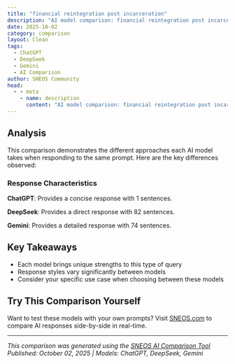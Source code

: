 ```yaml
---
title: "financial reintegration post incarceration"
description: "AI model comparison: financial reintegration post incarceration..."
date: 2025-10-02
category: comparison
layout: Clean
tags:
  - ChatGPT
  - DeepSeek
  - Gemini
  - AI Comparison
author: SNEOS Community
head:
  - - meta
    - name: description
      content: "AI model comparison: financial reintegration post incarceration..."
---
```


<ChatComparison
  title="financial reintegration post incarceration"
  prompt="financial reintegration post incarceration"
  :responses='{
    "ChatGPT": "Error calling OpenAI API.",
    "DeepSeek": "Of course. \u0022Financial reintegration post-incarceration\u0022 refers to the immense challenge of rebuilding one\u0027s economic life after being released from jail or prison. It\u0027s a critical component of successful reentry, as financial stability is directly linked to reducing recidivism.\n\nHere is a comprehensive overview of the challenges, solutions, and resources related to this issue.\n\n### The Core Challenges: A \u0022Wall of No\u0022\n\nUpon release, individuals face a interconnected web of financial barriers often described as a \u0022wall of no\u0022:\n\n1.  **Employment Barriers:**\n    *   **Criminal Record Discrimination:** Many applications automatically disqualify applicants with a record.\n    *   **Gap in Work History:** Time incarcerated creates a significant resume gap that is difficult to explain.\n    *   **Lack of Recent References:** Difficulty providing professional references.\n    *   **Licensing Restrictions:** Many states prohibit people with records from obtaining licenses for certain trades (e.g., barbering, plumbing, healthcare), closing off potential career paths.\n\n2.  **Housing Instability:**\n    *   **Background Checks:** Most landlords run background checks, leading to automatic denial.\n    *   **Lack of Funds for Deposits:** Even if housing is found, securing first month\u0027s rent, last month\u0027s rent, and a security deposit is often impossible.\n    *   **Public Housing Bans:** Policies like the \u0022One-Strike\u0022 rule can ban individuals with certain drug offenses from public housing.\n\n3.  **Debt and Poor Credit:**\n    *   **Legal Financial Obligations (LFOs):** Court fees, fines, restitution, and charges for their own incarceration (\u0022pay-to-stay\u0022) create massive debt.\n    *   **Accrued Interest:** Old debts, like credit cards or student loans, have often gone to collections, accruing penalties and destroying credit scores.\n    *   **Child Support Arrears:** Child support payments continue to accrue while incarcerated, creating a massive, often unpayable debt upon release.\n\n4.  **Limited Access to Financial Services:**\n    *   **Difficulty Opening Bank Accounts:** Many banks deny accounts to people with certain fraud-related convictions.\n    *   **Reliance on High-Cost Alternatives:** Without a bank account, people turn to check-cashing services and payday lenders, which charge exorbitant fees.\n    *   **Lack of Financial Literacy:** Many have not had the opportunity to learn basic budgeting, saving, or credit-building skills.\n\n5.  **Digital Divide:**\n    *   The world has moved online for job searches, applications, banking, and government services. Many returning citizens lack the devices, internet access, and digital literacy skills to navigate this new landscape.\n\n### Pathways to Financial Reintegration: Solutions and Strategies\n\nOvercoming these challenges requires a multi-pronged approach involving the individual, community organizations, employers, and policymakers.\n\n#### For the Returning Citizen: Actionable Steps\n\n1.  **Secure Immediate Documentation:**\n    *   **State ID/Driver\u0027s License:** This is the foundational key to everything else.\n    *   **Social Security Card \u0026 Birth Certificate.**\n\n2.  **Seek Employment Support:**\n    *   **Reentry Programs:** Organizations like [The Center for Employment Opportunities (CEO)](https://ceoworks.org/), [Homeboy Industries](https://homeboyindustries.org/), and local non-profits provide job training, placement, and support.\n    * **\u0022Fair Chance\u0022 Employers:** Seek out companies with policies to hire people with records (e.g., Greyston Bakery, Dave\u0027s Killer Bread Foundation partners, many in construction and manufacturing).\n    * **Sector-Based Training:** Look for programs that train for high-demand, well-paying fields that may be more open to hiring (e.g., solar panel installation, warehouse logistics).\n\n3.  **Tackle Financial Obligations:**\n    *   **Get a Credit Report:** Understand what debts exist from [AnnualCreditReport.com](https://www.annualcreditreport.com).\n    *   **Seek Legal Aid:** Non-profit legal services can help modify child support orders (a \u0022downward modification\u0022) or navigate LFOs.\n    *   **Create a Debt Management Plan:** Prioritize debts and create a realistic payment plan.\n\n4.  **Rebuild Banking and Credit:**\n    *   **Second-Chance Banking:** Some banks and credit unions offer \u0022second-chance\u0022 checking accounts with certain restrictions.\n    *   **Prepaid Debit Cards:** A safer alternative to carrying cash, though watch for fees.\n    *   **Secured Credit Cards:** The most effective tool to rebuild credit. A cash deposit acts as the credit line.\n\n5.  **Access Public Benefits Immediately:**\n    *   Apply for SNAP (food stamps), Temporary Assistance for Needy Families (TANF), and Medicaid. This provides a crucial safety net while seeking employment.\n\n6.  **Develop Financial Capability:**\n    *   Take free financial literacy courses offered by non-profits, public libraries, or online platforms.\n\n#### For Society: Systemic and Policy Changes\n\n1.  **\u0022Ban the Box\u0022:** Laws that prohibit employers from asking about criminal history on initial job applications.\n2.  **Fair Chance Licensing:** Reforming state laws to remove automatic bans on occupational licenses based on a criminal record.\n3.  **Expungement and Record Sealing:** Simplifying the process to clear eligible records, giving people a true \u0022clean slate.\u0022\n4.  **Reforming LFOs:** Ending the practice of charging inmates for their incarceration and creating sliding scales for fines and fees based on ability to pay.\n5.  **Incarceration-to-Employment Programs:** Funding and supporting programs that begin job training and connection *before* release.\n6.  **Incentivizing Employers:** Providing tax credits or liability protections to employers who hire returning citizens.\n\n### Key Resources\n\n*   **National H.I.R.E. Network:** Provides resources on employment and licensing laws.\n*   **The Prison Policy Initiative:** Conducts research and advocates for policy changes.\n*   **JustLeadershipUSA:** An organization dedicated to empowering people most affected by incarceration to drive policy reform.\n*   **Local Reentry Councils:** Many cities and counties have coalitions that connect individuals to local services.\n*   **211:** Dial 211 or visit 211.org to find local resources for housing, food, and employment assistance.\n\n### Conclusion\n\nFinancial reintegration is not just about getting a job. It\u0027s about systematically dismantling the legal, economic, and social barriers that prevent returning citizens from achieving stability. When society invests in this process\u2014through supportive policies, \u0022fair chance\u0022 employment, and accessible resources\u2014it not only transforms individual lives but also enhances public safety and strengthens communities by reducing cycles of poverty and recidivism.",
    "Gemini": "Financial reintegration after incarceration is a challenging but crucial aspect of successful reentry. It involves rebuilding a person\u0027s financial stability and independence after their release from prison or jail. The challenges are significant:\n\n*   **Limited Job Opportunities:** Employers are often hesitant to hire individuals with a criminal record, leading to unemployment or underemployment.\n*   **Low Wages:** Even when employed, formerly incarcerated individuals often face lower wages than their peers.\n*   **Debt and Fines:** Many people leave prison with significant debt, including court fees, fines, restitution, and child support arrears.\n*   **Lack of Financial Literacy:** Many people lack basic financial literacy skills, making it difficult to manage money, budget, save, and avoid predatory lending.\n*   **Housing Instability:** Difficulty securing stable housing can further complicate financial stability.\n*   **Lack of Access to Banking and Credit:** Re-establishing bank accounts and credit can be difficult, limiting access to financial services.\n\nHere are some key strategies and resources to help with financial reintegration:\n\n**1.  Addressing Immediate Needs:**\n\n*   **Public Benefits:** Apply for eligible public assistance programs like SNAP (food stamps), Medicaid, and Temporary Assistance for Needy Families (TANF). Eligibility requirements vary by state.\n*   **Housing Assistance:** Seek transitional housing, subsidized housing, or assistance with finding affordable housing. Programs like Section 8 (Housing Choice Voucher Program) can be beneficial.\n*   **Emergency Funds:** Identify and access emergency funds or assistance programs offered by charities, religious organizations, or government agencies.\n\n**2. Employment and Job Training:**\n\n*   **Job Readiness Programs:** Participate in job readiness programs that offer resume writing assistance, interview skills training, and job search strategies.\n*   **Vocational Training:** Acquire marketable skills through vocational training programs or apprenticeships. Focus on industries with high demand and employer willingness to hire individuals with criminal records.\n*   **Ban the Box Initiatives:** Advocate for and support \u0022ban the box\u0022 policies that remove the criminal history question from initial job applications.\n*   **Fair Chance Hiring:** Seek employers who actively practice fair chance hiring, providing opportunities for people with criminal records.\n*   **Entrepreneurship:** Explore self-employment or entrepreneurship as a viable option, but ensure access to necessary resources and support.\n*   **Work Opportunity Tax Credit (WOTC):** Encourage employers to utilize the WOTC, a federal tax credit that incentivizes hiring individuals from certain targeted groups, including those with criminal records.\n\n**3. Financial Literacy and Management:**\n\n*   **Budgeting and Money Management:** Develop a budget and learn basic money management skills to track income and expenses, set financial goals, and prioritize spending.\n*   **Debt Management:** Create a plan to manage and reduce debt, including negotiating payment plans with creditors or seeking debt counseling.\n*   **Credit Building:** Establish or rebuild credit by obtaining a secured credit card, becoming an authorized user on someone else\u0027s credit card, or taking out a credit-builder loan.\n*   **Avoid Predatory Lending:** Be cautious of payday loans, car title loans, and other predatory lending practices that can trap individuals in a cycle of debt.\n*   **Financial Counseling:** Seek guidance from a qualified financial counselor to develop a personalized financial plan.\n\n**4. Legal and Regulatory Compliance:**\n\n*   **Restitution and Fines:** Understand obligations for restitution, fines, and court fees, and explore options for payment plans or reductions.\n*   **Child Support:** Address any outstanding child support arrears and establish a payment plan that is manageable.\n*   **Record Expungement or Sealing:** Explore the possibility of expunging or sealing criminal records to improve employment and housing prospects. Eligibility requirements vary by state.\n*   **Driver\u0027s License Reinstatement:** If applicable, take steps to reinstate a suspended driver\u0027s license, as this is often essential for employment and transportation.\n\n**5. Re-Establishing Banking and Financial Services:**\n\n*   **Open a Bank Account:** Open a checking or savings account to facilitate direct deposit of wages and access to financial services. Some banks offer \u0022second chance\u0022 banking programs for individuals with past banking difficulties.\n*   **Obtain Identification:** Secure a valid form of identification, such as a driver\u0027s license or state ID, to access banking services and other essential resources.\n\n**6. Community Support and Resources:**\n\n*   **Reentry Programs:** Connect with reentry programs and organizations that offer comprehensive support services, including housing assistance, employment assistance, financial counseling, and legal aid.\n*   **Mentorship Programs:** Participate in mentorship programs that provide guidance, support, and encouragement from experienced mentors.\n*   **Peer Support Groups:** Join peer support groups to connect with other formerly incarcerated individuals, share experiences, and learn from each other.\n\n**7. Systemic and Policy Changes:**\n\n*   **Advocate for Fair Chance Policies:** Support policies that promote fair chance hiring, ban the box, and eliminate discriminatory practices against individuals with criminal records.\n*   **Reform Sentencing and Incarceration Policies:** Advocate for criminal justice reform to reduce incarceration rates and address systemic inequalities.\n*   **Increase Access to Education and Job Training:** Support initiatives that provide access to education and job training opportunities for incarcerated and formerly incarcerated individuals.\n*   **Expand Access to Financial Services:** Promote policies that expand access to banking and financial services for underserved communities, including those with criminal records.\n\n**Resources:**\n\n*   **National Reentry Resource Center (NRRC):** [https://nationalreentryresourcecenter.org/](https://nationalreentryresourcecenter.org/)\n*   **Prison Policy Initiative:** [https://www.prisonpolicy.org/](https://www.prisonpolicy.org/)\n*   **Vera Institute of Justice:** [https://www.vera.org/](https://www.vera.org/)\n*   **The Sentencing Project:** [https://www.sentencingproject.org/](https://www.sentencingproject.org/)\n*   **U.S. Department of Justice, Office of Justice Programs:**  Search for reentry programs and resources by state.\n*   **211.org:** Provides information about local community services and resources, including housing assistance, food banks, and job training.\n\n**Key Considerations:**\n\n*   **Individualized Approach:** Recognize that each person\u0027s needs and circumstances are unique, and tailor reintegration plans accordingly.\n*   **Persistence and Patience:** Rebuilding financial stability takes time and effort. Persistence and patience are essential.\n*   **Long-Term Support:** Provide long-term support and guidance to help individuals maintain their financial stability and avoid recidivism.\n*   **Address Underlying Issues:** Recognize that financial challenges may be linked to underlying issues such as substance abuse, mental health problems, or trauma, and provide access to appropriate treatment and support.\n\nFinancial reintegration is a complex process that requires a multifaceted approach. By addressing immediate needs, providing job training and employment opportunities, promoting financial literacy, and advocating for policy changes, we can help formerly incarcerated individuals rebuild their lives and contribute to their communities. Remember to research resources specific to the individual\u0027s location, as many programs and regulations are state or county-specific.\n"
  }'
  published-date="12:30"
/>

## Analysis

This comparison demonstrates the different approaches each AI model takes when responding to the same prompt. Here are the key differences observed:

### Response Characteristics

**ChatGPT**: Provides a concise response with 1 sentences. 

**DeepSeek**: Provides a direct response with 82 sentences. 

**Gemini**: Provides a detailed response with 74 sentences. 

## Key Takeaways

- Each model brings unique strengths to this type of query
- Response styles vary significantly between models
- Consider your specific use case when choosing between these models

## Try This Comparison Yourself

Want to test these models with your own prompts? Visit [SNEOS.com](https://sneos.com) to compare AI responses side-by-side in real-time.

---

*This comparison was generated using the [SNEOS AI Comparison Tool](https://sneos.com)*
*Published: October 02, 2025 | Models: ChatGPT, DeepSeek, Gemini*
